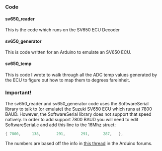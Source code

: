 ### Code

#### sv650_reader 
This is the code which runs on the SV650 ECU Decoder 

#### sv650_generator 
This is code written for an Arduino to emulate an SV650 ECU.

#### sv650_temp 
This is code I wrote to walk through all the ADC temp values generated by 
the ECU to figure out how to map them to degrees fareinheit.

### Important!

The sv650_reader and sv650_generator code uses the SoftwareSerial library to talk to (or emulate) the Suzuki SV650 ECU which runs at 7800 BAUD.  However, the SoftwareSerial library does not support that speed natively.  In order to add support 7800 BAUD you will need to edit SoftwareSerial.c and add this line to the 16Mhz struct:
 
```c
{ 7800,     138,       291,       291,      287,   },
```                                                            

The numbers are based off the info in [this thread](http://arduino.cc/forum/index.php/topic,138497.0.html) in the Arduino forums.

